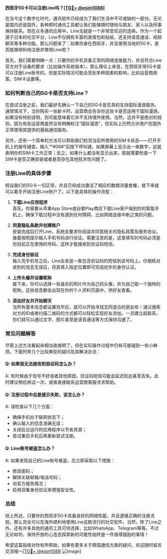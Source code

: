 **西班牙5G卡可以注册Line吗？[[TG💪+ @esim1088](https://t.me/s/esim1088)]**

在当今这个数字化时代，通讯软件已经成为了我们生活中不可或缺的一部分。无论是国内还是国外，各种即时通讯工具都让我们能够随时随地与朋友、家人以及同事保持联系。而在众多通讯应用中，Line无疑是一个非常受欢迎的选择。作为一个起源于日本的社交平台，Line不仅拥有丰富的表情包和贴纸，还支持语音通话、视频聊天等多种功能。那么问题来了：如果你身在西班牙，并且使用当地的5G卡，是否能够顺利地注册并使用Line呢？

首先，我们需要明确一点：只要你的手机具备正常的网络连接能力，并且符合Line官方对于设备的要求（比如操作系统版本），那么理论上来说，在西班牙用5G卡是可以注册Line账号的。但是实际情况可能会受到多种因素的影响，比如运营商政策、SIM卡设置等。

### **如何判断自己的5G卡是否支持Line？**

在尝试注册之前，我们最好先确认一下自己的5G卡是否真的支持国际漫游服务。通常情况下，当你购买一张新卡时，运营商会告诉你这张卡是否适用于国际漫游。如果没有特别说明，则可能意味着它并不支持境外使用。当然，这并不是绝对的规则，因为有些运营商虽然没有明确标注“国际漫游”，但实际上仍然允许用户在国外正常使用其提供的基础通信服务。

另外，还有一个简单的方法可以帮助我们检测当前所使用的SIM卡状态——打开手机上的拨号键盘，输入“*#06#”后按下呼叫键。如果屏幕上显示出一串数字，这就表明你的SIM卡工作正常；反之，如果什么都没有显示出来，那就需要检查一下SIM卡是否正确安装或者是否存在其他技术性问题了。

### **注册Line的具体步骤**

假设我们的5G卡一切正常，并且已经成功激活了相应的数据流量套餐，接下来就可以着手开始注册Line账户了。以下是具体的操作流程：

1. **下载Line应用程序**  
   首先，你需要从苹果App Store或谷歌Play商店下载Line客户端到你的智能手机上。确保下载过程中没有遇到任何障碍，比如网络连接中断之类的问题。

2. **同意隐私条款并创建账户**  
   安装完成后打开Line，系统会要求你阅读并同意相关的隐私政策及服务协议。接着按照提示输入手机号码进行验证。需要注意的是，这里填写的号码必须是你目前正在使用的号码，这样才能接收到验证码短信。

3. **完成身份验证**  
   输入完手机号之后，Line会发送一条包含验证码的短信到该号码上。仔细核对收到的信息无误后，将其填入指定位置即可完成初步的身份认证。

4. **上传头像并设置昵称**  
   接下来，你可以选择一张喜欢的照片作为自己的头像，并为自己取一个独特的昵称。这些信息都会出现在你的个人资料页面中，供好友查看。

5. **添加好友并开始聊天**  
   当所有基本信息都设置完毕后，就可以开始寻找志同道合的朋友啦！通过搜索对方的ID或者扫描二维码的方式都可以轻松实现好友添加。一旦建立起联系，你们就可以通过文字、图片甚至是语音通话等方式保持沟通了。

### **常见问题解答**

尽管上述方法看起来相当直接明了，但在实际操作过程中仍有可能碰到一些小麻烦。下面列举几个比较典型的疑问及其解决办法：

#### Q: 如果我无法接收到验证码怎么办？
A: 有时候由于信号不好或者其他原因，验证码短信可能会延迟到达甚至丢失。此时建议稍后再试一次，或者直接联系运营商客服寻求帮助。

#### Q: 注册过程中总是提示失败，该怎么办？
A: 请检查以下几个方面：
- 确保手机处于联网状态下；
- 确认输入的信息准确无误；
- 关闭后台运行的应用程序以节省资源；
- 尝试重启手机后再重新尝试注册。

#### Q: Line账号被盗怎么办？
A: 如果发现自己的Line账号被盗，应立即采取以下措施：
- 修改密码；
- 解绑关联邮箱/电话号码；
- 向官方报告情况；
- 启用双重身份验证来增强安全性。

### **总结**

综上所述，只要你的西班牙5G卡具备良好的网络性能，并且遵循正确的注册流程，那么完全可以在海外顺利地使用Line这款流行的社交软件。当然，除了Line之外，还有许多其他的通讯工具可供选择，比如WhatsApp、Telegram等等。不过无论如何，保持开放的心态去探索新的可能性始终是一件值得鼓励的事情！

希望这篇指南对你有所帮助，如果有更多关于跨国通信方面的疑问，欢迎随时留言交流哦～[[TG💪+ @esim1088](https://t.me/s/esim1088) ![Image](https://i.postimg.cc/4NQfJmqS/Snipaste-2025-05-13-00-14-12.png)]